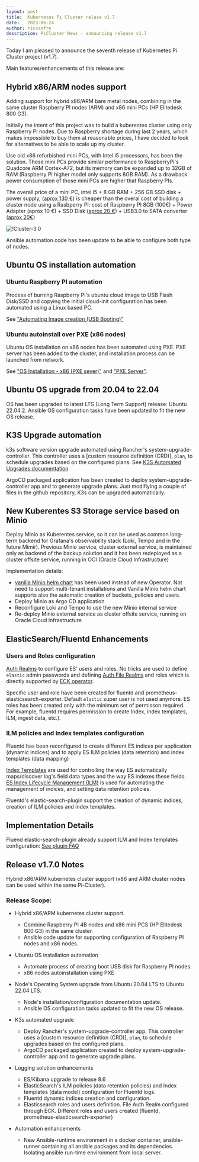 ```yaml
---
layout: post
title:  Kubernetes Pi Cluster relase v1.7
date:   2023-06-24
author: ricsanfre
description: PiCluster News - announcing release v1.7
---
```



Today I am pleased to announce the seventh release of Kubernetes Pi Cluster project (v1.7).

Main features/enhancements of this release are:


## Hybrid x86/ARM nodes support

Adding support for hybrid x86/ARM bare metal nodes, combining in the same cluster Raspberry PI nodes (ARM) and x86 mini PCs (HP Elitedesk 800 G3).

Initially the intent of this project was to build a kuberentes cluster using only Raspberry PI nodes. Due to Raspberry shortage during last 2 years, which makes impossible to buy them at reasonable prices, I have decided to look for alternatives to be able to scale up my cluster.

Use old x86 refurbished mini PCs, with Intel i5 processors, has been the solution. These mini PCs provide similar performance to RaspberryPi's Quadcore ARM Cortex-A72, but its memory can be expanded up to 32GB of RAM (Raspberry PI higher model only supports 8GB RAM). As a drawback power consumption of those mini PCs are higher that Raspberry PIs.

The overall price of a mini PC, intel i5 + 8 GB RAM + 256 GB SSD disk + power supply, ([aprox 130 €](https://www.amazon.es/HP-EliteDesk-800-G3-reacondicionado/dp/B09TL2N2M8/)) is cheaper than the overal cost of building a cluster node using a Rasbperry PI: cost of Raspberry PI 8GB (100€) + Power Adapter (aprox 10 €) + SSD Disk ([aprox 20 €](https://www.amazon.es/Kingston-SSD-A400-Disco-s%C3%B3lido/dp/B01N5IB20Q)) + USB3.0 to SATA converter ([aprox 20€](https://www.amazon.es/Startech-USB3S2SAT3CB-Adaptador-3-0-2-5-negro/dp/B00HJZJI84))


![!Cluster-3.0](/assets/img/pi-cluster-3.0.png)


Ansible automation code has been update to be able to configure both type of nodes.

## Ubuntu OS installation automation

### Ubuntu Raspberry PI automation

Process of burning Raspberry Pi's ubuntu cloud image to USB Flash Disk/SSD and copying the initial cloud-init configuration has been automated using a Linux based PC.

See ["Automating Image creation (USB Booting)"](/docs/ubuntu/rpi/#automating-image-creation-usb-booting)


### Ubuntu autoinstall over PXE (x86 nodes)

Ubuntu OS installation on x86 nodes has been automated using PXE. PXE server has been added to the cluster, and installation process can be launched from network.

See ["OS Installation - x86 (PXE sever)"](/docs/ubuntu/x86/) and ["PXE Server"](/docs/pxe-server/).


## Ubuntu OS upgrade from 20.04 to 22.04

OS has been upgraded to latest LTS (Long Term Support) release: Ubuntu 22.04.2.
Ansible OS configuration tasks have been updated to fit the new OS release.

## K3S Upgrade automation

k3s software version upgrade automated using Rancher's system-upgrade-controller. This controller uses a [custom resource definition (CRD)], `plan`, to schedule upgrades based on the configured plans. See [K3S Automated Upgrades documentation](https://docs.k3s.io/upgrades/automated)


ArgoCD packaged application has been created to deploy system-upgrade-controller app and to generate upgrade plans. Just modifiying a couple of files in the github repository, K3s can be upgraded automatically.

## New Kuberentes S3 Storage service based on Minio

Deploy Minio as Kuberentes service, so it can be used as common long-term backend for Grafana's observability stack (Loki, Tempo and in the future Mimir).
Previous Minio service, cluster external service, is maintained only as backend of the backup solution and it has been redeployed as a cluster offsite service, running in OCI (Oracle Cloud Infrastructure)

Implementation details:

- [vanilla Minio helm chart](https://github.com/minio/minio/tree/master/helm/minio) has been used instead of new Operator. Not need to support multi-tenant installations and  Vanilla Minio helm chart supports also the automatic creation of buckets, policies and users.
- Deploy Minio as Argo CD application
- Reconfigure Loki and Tempo to use the new Minio internal service
- Re-deploy Minio external service as cluster offsite service, running on Oracle Cloud Infrastructure


## ElasticSearch/Fluentd Enhancements

### Users and Roles configuration

[Auth Realms](https://www.elastic.co/guide/en/elasticsearch/reference/current/realms.html) to configure ES' users and roles. No tricks are used to define `elastic` admin passwords and defining [Auth File Realms](https://www.elastic.co/guide/en/elasticsearch/reference/current/file-realm.html) and roles which is directly supported by [ECK operator](https://www.elastic.co/guide/en/cloud-on-k8s/current/k8s-users-and-roles.html).

Specific user and role have been created for fluentd and prometheus-elasticsearch-exporter. Default `elastic` super user is not used anymore. ES roles has been created only with the minimum set of permisson required. For example, fluentd requires permission to create Index, index templates, ILM, ingest data, etc.).

### ILM policies and Index templates configuration

Fluentd has been reconfigured to create different ES indices per application (dynamic indices) and to apply ES ILM policies (data retention) and index templates (data mapping)

[Index Templates](https://www.elastic.co/guide/en/elasticsearch/reference/current/index-templates.html) are used for controlling the way ES automatically maps/discover log's field data types and the way ES indexes these fields. [ES Index Lifecycle Management (ILM)](https://www.elastic.co/guide/en/elasticsearch/reference/current/index-lifecycle-management.html) is used for automating the management of indices, and setting data retention policies.

Fluentd's elastic-search-plugin support the creation of dynamic indices, creation of ILM policies and index templates.


## Implementation Details

Fluend elastic-search-plugin already support ILM and Index templates configuration: [See plugin FAQ](https://github.com/uken/fluent-plugin-elasticsearch/blob/master/README.Troubleshooting.md#example-ilm-settings)


## Release v1.7.0 Notes

Hybrid x86/ARM kubernetes cluster support (x86 and ARM cluster nodes can be used within the same Pi-Cluster).

### Release Scope:

  - Hybrid x86/ARM kubernetes cluster support.
    - Combine Raspberry PI 4B nodes and x86 mini PCS (HP Elitedesk 800 G3) in the same cluster.
    - Ansible code update for supporting configuration of Raspberry PI nodes and x86 nodes.

  - Ubuntu OS installation automation
    - Automate process of creating boot USB disk for Raspberry PI nodes.
    - x86 nodes autoinstallation using PXE

  - Node's Operating System upgrade from Ubuntu 20.04 LTS to Ubuntu 22.04 LTS.
    - Node's installation/configuration documentation update.
    - Ansible OS configuration tasks updated to fit the new OS release.

  - K3s automated upgrade
     - Deploy Rancher's system-upgrade-controller app. This controller uses a [custom resource definition (CRD)], `plan`, to schedule upgrades based on the configured plans.
     - ArgoCD packaged application created to deploy system-upgrade-controller app and to generate upgrade plans.

  - Logging solution enhancements
    - ES/Kibana upgrade to release 8.6
    - ElasticSearch's ILM policies (data retention policies) and Index templates (data model) configuration for Fluentd logs.
    - Fluentd dynamic indices creation and configuration.
    - Elasticsearch roles and users definition. File Auth Realm configured through ECK. Different roles and users created (fluentd, prometheus-elasticsearch-exporter)

  - Automation enhancements
    - New Ansible-runtime environment in a docker container, ansible-runner containing all ansible packages and its dependencies. Isolating ansible run-time environment from local server.
